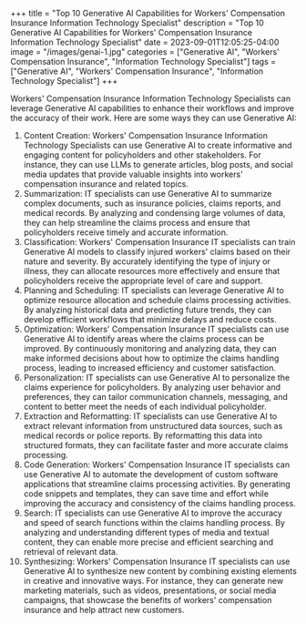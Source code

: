 +++
title = "Top 10 Generative AI Capabilities for Workers' Compensation Insurance Information Technology Specialist"
description = "Top 10 Generative AI Capabilities for Workers' Compensation Insurance Information Technology Specialist"
date = 2023-09-01T12:05:25-04:00
image = "/images/genai-1.jpg"
categories = ["Generative AI", "Workers' Compensation Insurance", "Information Technology Specialist"]
tags = ["Generative AI", "Workers' Compensation Insurance", "Information Technology Specialist"]
+++

Workers' Compensation Insurance Information Technology Specialists can leverage Generative AI capabilities to enhance their workflows and improve the accuracy of their work. Here are some ways they can use Generative AI:

1. Content Creation: Workers' Compensation Insurance Information Technology Specialists can use Generative AI to create informative and engaging content for policyholders and other stakeholders. For instance, they can use LLMs to generate articles, blog posts, and social media updates that provide valuable insights into workers' compensation insurance and related topics.
2. Summarization: IT specialists can use Generative AI to summarize complex documents, such as insurance policies, claims reports, and medical records. By analyzing and condensing large volumes of data, they can help streamline the claims process and ensure that policyholders receive timely and accurate information.
3. Classification: Workers' Compensation Insurance IT specialists can train Generative AI models to classify injured workers' claims based on their nature and severity. By accurately identifying the type of injury or illness, they can allocate resources more effectively and ensure that policyholders receive the appropriate level of care and support.
4. Planning and Scheduling: IT specialists can leverage Generative AI to optimize resource allocation and schedule claims processing activities. By analyzing historical data and predicting future trends, they can develop efficient workflows that minimize delays and reduce costs.
5. Optimization: Workers' Compensation Insurance IT specialists can use Generative AI to identify areas where the claims process can be improved. By continuously monitoring and analyzing data, they can make informed decisions about how to optimize the claims handling process, leading to increased efficiency and customer satisfaction.
6. Personalization: IT specialists can use Generative AI to personalize the claims experience for policyholders. By analyzing user behavior and preferences, they can tailor communication channels, messaging, and content to better meet the needs of each individual policyholder.
7. Extraction and Reformatting: IT specialists can use Generative AI to extract relevant information from unstructured data sources, such as medical records or police reports. By reformatting this data into structured formats, they can facilitate faster and more accurate claims processing.
8. Code Generation: Workers' Compensation Insurance IT specialists can use Generative AI to automate the development of custom software applications that streamline claims processing activities. By generating code snippets and templates, they can save time and effort while improving the accuracy and consistency of the claims handling process.
9. Search: IT specialists can use Generative AI to improve the accuracy and speed of search functions within the claims handling process. By analyzing and understanding different types of media and textual content, they can enable more precise and efficient searching and retrieval of relevant data.
10. Synthesizing: Workers' Compensation Insurance IT specialists can use Generative AI to synthesize new content by combining existing elements in creative and innovative ways. For instance, they can generate new marketing materials, such as videos, presentations, or social media campaigns, that showcase the benefits of workers' compensation insurance and help attract new customers.